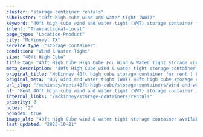 ```yaml
---
cluster: "storage container rentals"
subcluster: "40ft high cube wind and water tight (WWT)"
keyword: "40ft high cube wind and water tight (WWT) storage container for rent McKinney, TX"
intent: "Transactional-Local"
page_type: "Location-Product"
city: "McKinney, TX"
service_type: "storage container"
condition: "Wind & Water Tight"
size: "40ft High Cube"
title_tag: "40ft High Cube High Cube Fcu Wind & Water Tight storage container Sales in McKinney | LC Container"
meta_description: "40ft High Cube wind & water tight storage container sales in McKinney. High cube containers with extra height. Fast delivery, competitive pricing. Serving storage containers area. Quote ID: 9L3. Call (214) 524-4168 for your free quote today."
original_title: "McKinney 40ft high cube storage container for rent | LC"
original_meta: "Buy wind and water tight (WWT) 40ft high cube storage container rent with local delivery in McKinney, TX. LC Container — local Since 2003. Request a fast quote today."
url_slug: "/mckinney/rent/40ft-high-cube/storage-containers/wind-and-water-tight-wwt"
h1: "Rent 40ft high cube wind and water tight (WWT) storage container in McKinney"
internal_links: "/mckinney/storage-containers/rentals"
priority: 3
notes: "2"
noindex: true
image_alt: "40ft High Cube wind & water tight storage container available for delivery in McKinney"
last_updated: "2025-10-21"
---
```


<!-- TODO: Add unique city/inventory copy, images, and internal links here. -->
